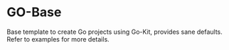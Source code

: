 # GO-Base

Base template to create Go projects using Go-Kit, provides sane defaults. Refer to examples for more details.
